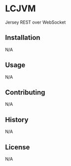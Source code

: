 # LCJVM

Jersey REST over WebSocket

## Installation

N/A

## Usage

N/A

## Contributing

N/A

## History

N/A

## License

N/A
